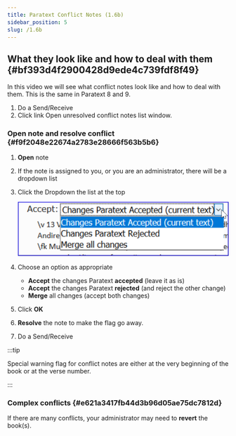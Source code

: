 ```yaml
---
title: Paratext Conflict Notes (1.6b)
sidebar_position: 5
slug: /1.6b
---
```




## What they look like and how to deal with them {#bf393d4f2900428d9ede4c739fdf8f49}


In this video we will see what conflict notes look like and how to deal with them. This is the same in Paratext 8 and 9.

1. Do a Send/Receive
1. Click link Open unresolved conflict notes list window.

### **Open note and resolve conflict** {#f9f2048e22674a2783e28666f563b5b6}

1. **Open** note
1. If the note is assigned to you, or you are an administrator, there will be a dropdown list
1. Click the Dropdown the list at the top

	![](/notion_imgs/1583595113.png)

1. Choose an option as appropriate
	- **Accept** the changes Paratext **accepted** (leave it as is)
	- **Accept** the changes Paratext **rejected** (and reject the other change)
	- **Merge** all changes (accept both changes)
1. Click **OK**
1. **Resolve** the note to make the flag go away.
1. Do a Send/Receive

:::tip


Special warning flag for conflict notes are either at the very beginning of the book or at the verse number. 


:::


### **Complex conflicts** {#e621a3417fb44d3b96d05ae75dc7812d}


If there are many conflicts, your administrator may need to **revert** the book(s).

